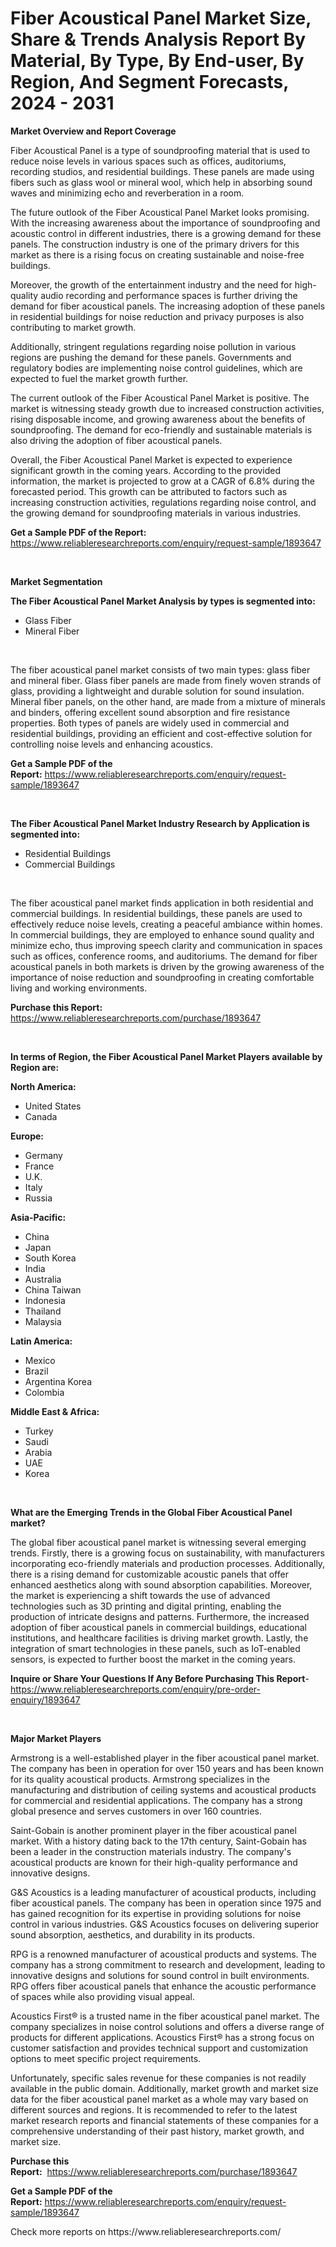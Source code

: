 <p><h1>Fiber Acoustical Panel Market Size, Share & Trends Analysis Report By Material, By Type, By End-user, By Region, And Segment Forecasts, 2024 - 2031</h1></p><p><strong>Market Overview and Report Coverage</strong></p>
<p><p>Fiber Acoustical Panel is a type of soundproofing material that is used to reduce noise levels in various spaces such as offices, auditoriums, recording studios, and residential buildings. These panels are made using fibers such as glass wool or mineral wool, which help in absorbing sound waves and minimizing echo and reverberation in a room.</p><p>The future outlook of the Fiber Acoustical Panel Market looks promising. With the increasing awareness about the importance of soundproofing and acoustic control in different industries, there is a growing demand for these panels. The construction industry is one of the primary drivers for this market as there is a rising focus on creating sustainable and noise-free buildings.</p><p>Moreover, the growth of the entertainment industry and the need for high-quality audio recording and performance spaces is further driving the demand for fiber acoustical panels. The increasing adoption of these panels in residential buildings for noise reduction and privacy purposes is also contributing to market growth.</p><p>Additionally, stringent regulations regarding noise pollution in various regions are pushing the demand for these panels. Governments and regulatory bodies are implementing noise control guidelines, which are expected to fuel the market growth further.</p><p>The current outlook of the Fiber Acoustical Panel Market is positive. The market is witnessing steady growth due to increased construction activities, rising disposable income, and growing awareness about the benefits of soundproofing. The demand for eco-friendly and sustainable materials is also driving the adoption of fiber acoustical panels.</p><p>Overall, the Fiber Acoustical Panel Market is expected to experience significant growth in the coming years. According to the provided information, the market is projected to grow at a CAGR of 6.8% during the forecasted period. This growth can be attributed to factors such as increasing construction activities, regulations regarding noise control, and the growing demand for soundproofing materials in various industries.</p></p>
<p><strong>Get a Sample PDF of the Report:</strong> <a href="https://www.reliableresearchreports.com/enquiry/request-sample/1893647">https://www.reliableresearchreports.com/enquiry/request-sample/1893647</a></p>
<p>&nbsp;</p>
<p><strong>Market Segmentation</strong></p>
<p><strong>The Fiber Acoustical Panel Market Analysis by types is segmented into:</strong></p>
<p><ul><li>Glass Fiber</li><li>Mineral Fiber</li></ul></p>
<p>&nbsp;</p>
<p><p>The fiber acoustical panel market consists of two main types: glass fiber and mineral fiber. Glass fiber panels are made from finely woven strands of glass, providing a lightweight and durable solution for sound insulation. Mineral fiber panels, on the other hand, are made from a mixture of minerals and binders, offering excellent sound absorption and fire resistance properties. Both types of panels are widely used in commercial and residential buildings, providing an efficient and cost-effective solution for controlling noise levels and enhancing acoustics.</p></p>
<p><strong>Get a Sample PDF of the Report:</strong>&nbsp;<a href="https://www.reliableresearchreports.com/enquiry/request-sample/1893647">https://www.reliableresearchreports.com/enquiry/request-sample/1893647</a></p>
<p>&nbsp;</p>
<p><strong>The Fiber Acoustical Panel Market Industry Research by Application is segmented into:</strong></p>
<p><ul><li>Residential Buildings</li><li>Commercial Buildings</li></ul></p>
<p>&nbsp;</p>
<p><p>The fiber acoustical panel market finds application in both residential and commercial buildings. In residential buildings, these panels are used to effectively reduce noise levels, creating a peaceful ambiance within homes. In commercial buildings, they are employed to enhance sound quality and minimize echo, thus improving speech clarity and communication in spaces such as offices, conference rooms, and auditoriums. The demand for fiber acoustical panels in both markets is driven by the growing awareness of the importance of noise reduction and soundproofing in creating comfortable living and working environments.</p></p>
<p><strong>Purchase this Report:</strong>&nbsp; <a href="https://www.reliableresearchreports.com/purchase/1893647">https://www.reliableresearchreports.com/purchase/1893647</a></p>
<p>&nbsp;</p>
<p><strong>In terms of Region, the Fiber Acoustical Panel Market Players available by Region are:</strong></p>
<p>
    <p> <strong> North America: </strong>
        <ul>
            <li>United States</li>
            <li>Canada</li>
        </ul>
        </p> 
    <p> <strong> Europe: </strong>
        <ul>
            <li>Germany</li>
            <li>France</li>
            <li>U.K.</li>
            <li>Italy</li>
            <li>Russia</li>
        </ul>
        </p> 
    <p> <strong> Asia-Pacific: </strong>
        <ul>
            <li>China</li>
            <li>Japan</li>
            <li>South Korea</li>
            <li>India</li>
            <li>Australia</li>
            <li>China Taiwan</li>
            <li>Indonesia</li>
            <li>Thailand</li>
            <li>Malaysia</li>
        </ul>
        </p> 
    <p> <strong> Latin America: </strong>
        <ul>
            <li>Mexico</li>
            <li>Brazil</li>
            <li>Argentina Korea</li>
            <li>Colombia</li>
        </ul>
        </p> 
    <p> <strong> Middle East & Africa: </strong>
        <ul>
            <li>Turkey</li>
            <li>Saudi</li>
            <li>Arabia</li>
            <li>UAE</li>
            <li>Korea</li>
        </ul>
    </p>
    </p>
<p>&nbsp;</p>
<p><strong>What are the Emerging Trends in the Global Fiber Acoustical Panel market?</strong></p>
<p><p>The global fiber acoustical panel market is witnessing several emerging trends. Firstly, there is a growing focus on sustainability, with manufacturers incorporating eco-friendly materials and production processes. Additionally, there is a rising demand for customizable acoustic panels that offer enhanced aesthetics along with sound absorption capabilities. Moreover, the market is experiencing a shift towards the use of advanced technologies such as 3D printing and digital printing, enabling the production of intricate designs and patterns. Furthermore, the increased adoption of fiber acoustical panels in commercial buildings, educational institutions, and healthcare facilities is driving market growth. Lastly, the integration of smart technologies in these panels, such as IoT-enabled sensors, is expected to further boost the market in the coming years.</p></p>
<p><strong>Inquire or Share Your Questions If Any Before Purchasing This Report</strong>- <a href="https://www.reliableresearchreports.com/enquiry/pre-order-enquiry/1893647">https://www.reliableresearchreports.com/enquiry/pre-order-enquiry/1893647</a></p>
<p>&nbsp;</p>
<p><strong>Major Market Players</strong></p>
<p><p>Armstrong is a well-established player in the fiber acoustical panel market. The company has been in operation for over 150 years and has been known for its quality acoustical products. Armstrong specializes in the manufacturing and distribution of ceiling systems and acoustical products for commercial and residential applications. The company has a strong global presence and serves customers in over 160 countries.</p><p>Saint-Gobain is another prominent player in the fiber acoustical panel market. With a history dating back to the 17th century, Saint-Gobain has been a leader in the construction materials industry. The company's acoustical products are known for their high-quality performance and innovative designs.</p><p>G&S Acoustics is a leading manufacturer of acoustical products, including fiber acoustical panels. The company has been in operation since 1975 and has gained recognition for its expertise in providing solutions for noise control in various industries. G&S Acoustics focuses on delivering superior sound absorption, aesthetics, and durability in its products.</p><p>RPG is a renowned manufacturer of acoustical products and systems. The company has a strong commitment to research and development, leading to innovative designs and solutions for sound control in built environments. RPG offers fiber acoustical panels that enhance the acoustic performance of spaces while also providing visual appeal.</p><p>Acoustics First® is a trusted name in the fiber acoustical panel market. The company specializes in noise control solutions and offers a diverse range of products for different applications. Acoustics First® has a strong focus on customer satisfaction and provides technical support and customization options to meet specific project requirements.</p><p>Unfortunately, specific sales revenue for these companies is not readily available in the public domain. Additionally, market growth and market size data for the fiber acoustical panel market as a whole may vary based on different sources and regions. It is recommended to refer to the latest market research reports and financial statements of these companies for a comprehensive understanding of their past history, market growth, and market size.</p></p>
<p><strong>Purchase this Report:</strong>&nbsp;&nbsp;<a href="https://www.reliableresearchreports.com/purchase/1893647">https://www.reliableresearchreports.com/purchase/1893647</a></p>
<p></p>
<p><strong>Get a Sample PDF of the Report:</strong>&nbsp;<a href="https://www.reliableresearchreports.com/enquiry/request-sample/1893647">https://www.reliableresearchreports.com/enquiry/request-sample/1893647</a></p>
<p>Check more reports on https://www.reliableresearchreports.com/</p>